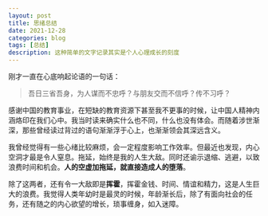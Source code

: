 ```yaml
---
layout: post
title: 思绪总结
date: 2021-12-28
categories: blog
tags: [总结]
description: 这种简单的文字记录其实是个人心理成长的刻度
---
```


刚才一直在心底响起论语的一句话：

> 吾日三省吾身，为人谋而不忠呼？与朋友交而不信呼？传不习呼？

感谢中国的教育事业，在短缺的教育资源下甚至我不更事的时候，让中国人精神内涵烙印在我们心中。我当时读来确实什么也不同，什么也没有体会。而随着涉世渐深，那些曾经读过背过的语句渐渐浮于心上，也渐渐领会其深远含义。

我曾经觉得有一些心绪比较麻烦，会一定程度影响工作效率。但最近也发现，内心空洞才最是令人窒息。拖延，始终是我的人生大敌。同时还谕示退缩、逃避，以致浪费时间和机会。**人的空虚加拖延，就直接造成人的堕落**。

除了这两者，还有令一大敌即是**挥霍**，挥霍金钱、时间、情谊和精力，这是人生巨大的浪费。我觉得人类年幼时是最灵的时候，年龄渐长后，除了有面向社会的任务，还有随之的内心欲望的增长，琐事缠身，如入迷障。



